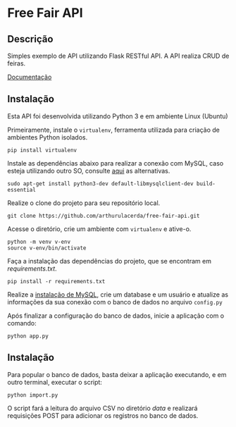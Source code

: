 # Free Fair API

## Descrição

Simples exemplo de API utilizando Flask RESTful API. A API realiza CRUD de feiras.

[Documentação](https://freefairapi.docs.apiary.io/)

## Instalação

Esta API foi desenvolvida utilizando  Python 3 e em ambiente Linux (Ubuntu)

Primeiramente, instale o `virtualenv`, ferramenta utilizada para criação de ambientes Python isolados.

```
pip install virtualenv
```

Instale as dependências abaixo para realizar a conexão com MySQL, caso esteja utilizando outro SO, consulte [aqui](https://github.com/PyMySQL/mysqlclient-python) as alternativas.

```
sudo apt-get install python3-dev default-libmysqlclient-dev build-essential
```

Realize o clone do projeto para seu repositório local.

```
git clone https://github.com/arthurulacerda/free-fair-api.git
```

Acesse o diretório, crie um ambiente com `virtualenv` e ative-o.

```
python -m venv v-env
source v-env/bin/activate
```

Faça a instalação das dependências do projeto, que se encontram em *requirements.txt*.

```
pip install -r requirements.txt
```

Realize a [instalação de MySQL](https://docs.oracle.com/javacomponents/advanced-management-console-2/install-guide/mysql-database-installation-and-configuration-advanced-management-console.htm#JSAMI122), crie um database e um usuário e atualize as informações da sua conexão com o banco de dados no arquivo `config.py`

Após finalizar a configuração do banco de dados, inicie a aplicação com o comando:

```
python app.py
```

## Instalação

Para popular o banco de dados, basta deixar a aplicação executando, e em outro terminal, executar o script:

```
python import.py
```

O script fará a leitura do arquivo CSV no diretório *data* e realizará requisições POST para adicionar os registros no banco de dados.
